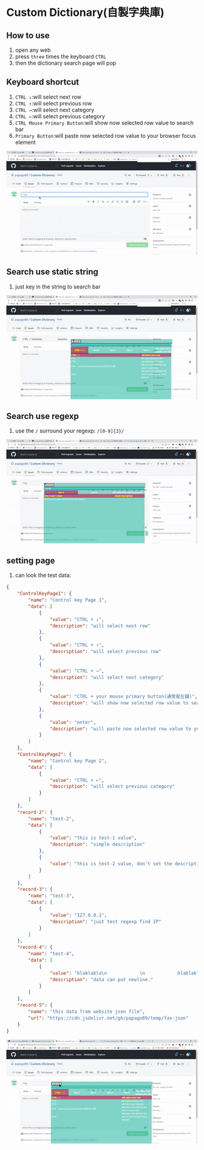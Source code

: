 # Custom Dictionary(自製字典庫)

## How to use

1. open any web
2. press `three` times the keyboard `CTRL`
3. then the dictionary search page will pop

## Keyboard shortcut

1. `CTRL ↓`:will select next row
2. `CTRL ↑`:will select previous row
3. `CTRL →`:will select next category
4. `CTRL ←`:will select previous category
5. `CTRL Mouse Primary Button`:will show now selected row value to search bar
6. `Primary Button`:will paste now selected row value to your browser focus element

![Demo keyboard shortcut.gif](https://raw.githubusercontent.com/papago89/Custom-Dicionary/main/Demo%20keyboard%20shortcut.gif)

## Search use static string

1. just key in the string to search bar

![Demo search static string](https://raw.githubusercontent.com/papago89/Custom-Dicionary/main/Demo%20search%20static%20string.gif)

## Search use regexp

1. use the `/` surround your regexp: `/[0-9]{3}/`

![Demo search regexp](https://raw.githubusercontent.com/papago89/Custom-Dicionary/main/Demo%20search%20regexp.gif)

## setting page

1. can look the test data:

```json
{
    "ControlKeyPage1": {
        "name": "Control key Page 1",
        "data": [
            {
                "value": "CTRL + ↓",
                "description": "will select next row"
            },
            {
                "value": "CTRL + ↑",
                "description": "will select previous row"
            },
            {
                "value": "CTRL + →",
                "description": "will select next category"
            },
            {
                "value": "CTRL + your mouse primary button(通常是左鍵)",
                "description": "will show now selected row value to search bar"
            },
            {
                "value": "enter",
                "description": "will paste now selected row value to your browser focus element"
            }
        ]
    },
    "ControlKeyPage2": {
        "name": "Control key Page 2",
        "data": [
            {
                "value": "CTRL + ←",
                "description": "will select previous category"
            }
        ]
    },
    "record-2": {
        "name": "test-2",
        "data": [
            {
                "value": "this is test-1 value",
                "description": "simple description"
            },
            {
                "value": "this is test-2 value, don't set the description"
            }
        ]
    },
    "record-3": {
        "name": "test-3",
        "data": [
            {
                "value": "127.0.0.1",
                "description": "just test regexp find IP"
            }
        ]
    },
    "record-4": {
        "name": "test-4",
        "data": [
            {
                "value": "blablabla\n            \n            blablabla",
                "description": "data can put newline."
            }
        ]
    },
    "record-5": {
        "name": "this data from website json file",
        "url": "https://cdn.jsdelivr.net/gh/papago89/temp/fav-json"
    }
}
```

![Demo setting page](https://raw.githubusercontent.com/papago89/Custom-Dicionary/main/Demo%20setting%20page.gif)
